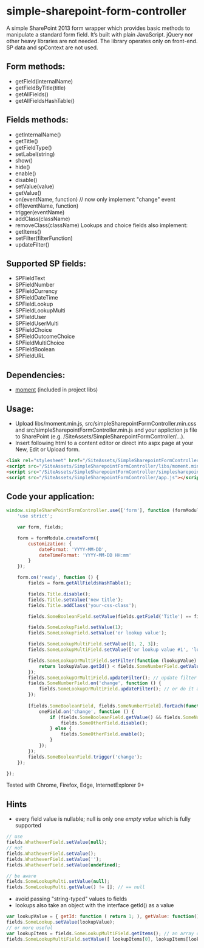 # simple-sharepoint-form-controller
A simple SharePoint 2013 form wrapper which provides basic methods to manipulate a standard form field. It’s built with plain JavaScript. jQuery nor other heavy libraries are not needed.
The library operates only on front-end. SP data and spContext are not used.

## Form methods:
* getField(internalName)
* getFieldByTitle(title)
* getAllFields()
* getAllFieldsHashTable()
## Fields methods:
* getInternalName()
* getTitle()
* getFieldType()
* setLabel(string)
* show()
* hide()
* enable()
* disable()
* setValue(value)
* getValue()
* on(eventName, function) // now only implement "change" event
* off(eventName, function)
* trigger(eventName) 
* addClass(className)
* removeClass(className)
Lookups and choice fields also implement:
* getItems()
* setFilter(filterFunction)
* updateFilter()

## Supported SP fields:
* SPFieldText
* SPFieldNumber
* SPFieldCurrency
* SPFieldDateTime
* SPFieldLookup
* SPFieldLookupMulti
* SPFieldUser
* SPFieldUserMulti
* SPFieldChoice
* SPFieldOutcomeChoice
* SPFieldMultiChoice
* SPFieldBoolean
* SPFieldURL

## Dependencies:
* [moment](https://momentjs.com/) (included in project libs)

## Usage:
* Upload libs/moment.min.js, src/simpleSharepointFormController.min.css and src/simpleSharepointFormController.min.js and your appliction js file to SharePoint (e.g. /SiteAssets/SimpleSharepointFormController/...).
* Insert following html to a content editor or direct into aspx page at your New, Edit or Upload form.

```html
<link rel="stylesheet" href="/SiteAssets/SimpleSharepointFormController/styles.min.css"></link>
<script src="/SiteAssets/SimpleSharepointFormController/libs/moment.min.js"></script>
<script src="/SiteAssets/SimpleSharepointFormController/simplesharepointformcontroller.min.js"></script>
<script src="/SiteAssets/SimpleSharepointFormController/app.js"></script>
```

## Code your application:
```javascript
window.simpleSharePointFormController.use(['form'], function (formModule) {
    'use strict';

    var form, fields;

    form = formModule.createForm({
        customization: {
            dateFormat: 'YYYY-MM-DD',
            dateTimeFormat: 'YYYY-MM-DD HH:mm'
        }
    });

    form.on('ready', function () {
        fields = form.getAllFieldsHashTable();

        fields.Title.disable();
        fields.Title.setValue('new title');
        fields.Title.addClass('your-css-class');

        fields.SomeBooleanField.setValue(fields.getField('Title') == fields.getFieldByTitle('Display title'));

        fields.SomeLookupField.setValue(1);
        fields.SomeLookupField.setValue('or lookup value');

        fields.SomeLookupMultiField.setValue([1, 2, 3]);
        fields.SomeLookupMultiField.setValue(['or lookup value #1', 'lookup value #2', 'lookup value #3']);

        fields.SomeLookupOrMultiField.setFilter(function (lookupValue) { // every lookup item is evaluated with function
            return lookupValue.getId() < fields.SomeNumberField.getValue();
        });
        fields.SomeLookupOrMultiField.updateFilter(); // update filter on demand
        fields.SomeNumberField.on('change', function () {
            fields.SomeLookupOrMultiField.updateFilter(); // or do it automatically on related field value changed
        });
        
        [fields.SomeBooleanField, fields.SomeNumberField].forEach(function (oneField) {
            oneField.on('change', function () {
                if (fields.SomeBooleanField.getValue() && fields.SomeNumberField.getValue() > 10) {
                    fields.SomeOtherField.disable();
                } else {
                    fields.SomeOtherField.enable();
                }
            });
        });
        fields.SomeBooleanField.trigger('change');
    });

});
```

Tested with Chrome, Firefox, Edge, InternetExplorer 9+

## Hints
* every field value is nullable; null is only one _empty value_ which is fully supported
```javascript
// use
fields.WhatheverField.setValue(null);
// not
fields.WhatheverField.setValue();
fields.WhatheverField.setValue('');
fields.WhatheverField.setValue(undefined);

// be aware
fields.SomeLookupMulti.setValue(null);
fields.SomeLookupMulti.getValue() != []; // == null
```
* avoid passing "string-typed" values to fields
* lookups also take an object with the interface getId() as a value
```javascript
var lookupValue = { getId: function ( return 1; ), getValue: function() { return 'some text'; } }
fields.SomeLookup.setValue(lookupValue);
// or more useful
var lookupItems = fields.SomeLookupMultiField.getItems(); // an array of getId() getValue() objects
fields.SomeLookupMultiField.setValue([ lookupItems[0], lookupItems[lookupItems.length - 1] ]);
```
